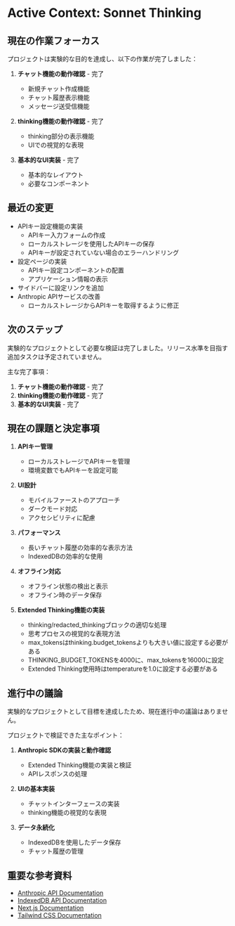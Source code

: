 # Active Context: Sonnet Thinking

## 現在の作業フォーカス
プロジェクトは実験的な目的を達成し、以下の作業が完了しました：

1. **チャット機能の動作確認** - 完了
   - 新規チャット作成機能
   - チャット履歴表示機能
   - メッセージ送受信機能

2. **thinking機能の動作確認** - 完了
   - thinking部分の表示機能
   - UIでの視覚的な表現

3. **基本的なUI実装** - 完了
   - 基本的なレイアウト
   - 必要なコンポーネント

## 最近の変更
- APIキー設定機能の実装
  - APIキー入力フォームの作成
  - ローカルストレージを使用したAPIキーの保存
  - APIキーが設定されていない場合のエラーハンドリング
- 設定ページの実装
  - APIキー設定コンポーネントの配置
  - アプリケーション情報の表示
- サイドバーに設定リンクを追加
- Anthropic APIサービスの改善
  - ローカルストレージからAPIキーを取得するように修正

## 次のステップ
実験的なプロジェクトとして必要な検証は完了しました。リリース水準を目指す追加タスクは予定されていません。

主な完了事項：
1. **チャット機能の動作確認** - 完了
2. **thinking機能の動作確認** - 完了
3. **基本的なUI実装** - 完了

## 現在の課題と決定事項
1. **APIキー管理**
   - ローカルストレージでAPIキーを管理
   - 環境変数でもAPIキーを設定可能

2. **UI設計**
   - モバイルファーストのアプローチ
   - ダークモード対応
   - アクセシビリティに配慮

3. **パフォーマンス**
   - 長いチャット履歴の効率的な表示方法
   - IndexedDBの効率的な使用

4. **オフライン対応**
   - オフライン状態の検出と表示
   - オフライン時のデータ保存

5. **Extended Thinking機能の実装**
   - thinking/redacted_thinkingブロックの適切な処理
   - 思考プロセスの視覚的な表現方法
   - max_tokensはthinking.budget_tokensよりも大きい値に設定する必要がある
   - THINKING_BUDGET_TOKENSを4000に、max_tokensを16000に設定
   - Extended Thinking使用時はtemperatureを1.0に設定する必要がある

## 進行中の議論
実験的なプロジェクトとして目標を達成したため、現在進行中の議論はありません。

プロジェクトで検証できた主なポイント：
1. **Anthropic SDKの実装と動作確認**
   - Extended Thinking機能の実装と検証
   - APIレスポンスの処理

2. **UIの基本実装**
   - チャットインターフェースの実装
   - thinking機能の視覚的な表現

3. **データ永続化**
   - IndexedDBを使用したデータ保存
   - チャット履歴の管理

## 重要な参考資料
- [Anthropic API Documentation](https://docs.anthropic.com/en/docs/build-with-claude/extended-thinking)
- [IndexedDB API Documentation](https://developer.mozilla.org/en-US/docs/Web/API/IndexedDB_API)
- [Next.js Documentation](https://nextjs.org/docs)
- [Tailwind CSS Documentation](https://tailwindcss.com/docs)
